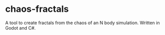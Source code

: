 # chaos-fractals
A tool to create fractals from the chaos of an N body simulation. Written in Godot and C#.

